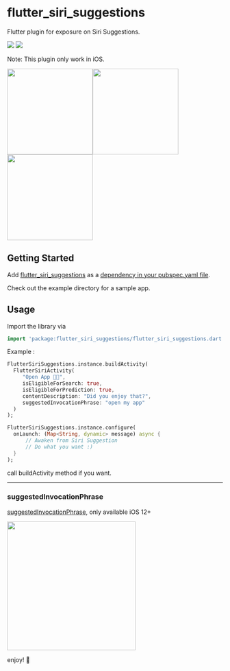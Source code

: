 # flutter_siri_suggestions

Flutter plugin for exposure on Siri Suggestions.

<img src="https://img.shields.io/pub/v/flutter_siri_suggestions.svg" />
<img src="https://img.shields.io/github/license/myriky/flutter_siri_suggestions" />

Note: This plugin only work in iOS.

<img width="200" src="https://user-images.githubusercontent.com/581861/68270186-e29d9680-009f-11ea-943e-50dc511c0858.png"><img width="200" src="https://user-images.githubusercontent.com/581861/68270188-e29d9680-009f-11ea-8729-a1ed7f4befa2.png"><img width="200" src="https://user-images.githubusercontent.com/581861/68270221-f812c080-009f-11ea-9be2-18d5bbf8f3b7.png">

## Getting Started

Add [flutter_siri_suggestions](https://pub.dev/packages/flutter_siri_suggestions) as a [dependency in your pubspec.yaml file](https://flutter.io/platform-plugins/).

Check out the example directory for a sample app.

## Usage

Import the library via

```dart
import 'package:flutter_siri_suggestions/flutter_siri_suggestions.dart';
```

Example :

```dart
FlutterSiriSuggestions.instance.buildActivity(
  FlutterSiriActivity(
     "Open App 👨‍💻",
     isEligibleForSearch: true,
     isEligibleForPrediction: true,
     contentDescription: "Did you enjoy that?",
     suggestedInvocationPhrase: "open my app"
  )
);

FlutterSiriSuggestions.instance.configure(
  onLaunch: (Map<String, dynamic> message) async {
      // Awaken from Siri Suggestion
      // Do what you want :)
  }
);
```

call buildActivity method if you want.

---

### suggestedInvocationPhrase

[suggestedInvocationPhrase](https://developer.apple.com/documentation/foundation/nsuseractivity/2976237-suggestedinvocationphrase), only available iOS 12+

<img width="300" src="https://docs-assets.developer.apple.com/published/10619043bf/ac199760-6ff9-489e-a3b9-af84428a1884.png">


enjoy! 💃
